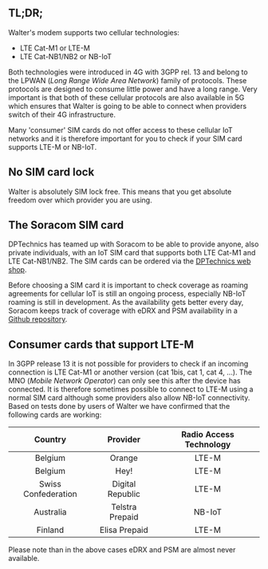 ## TL;DR;

Walter's modem supports two cellular technologies:
 - LTE Cat-M1 or LTE-M
 - LTE Cat-NB1/NB2 or NB-IoT

Both technologies were introduced in 4G with 3GPP rel. 13 and belong to the
LPWAN (*Long Range Wide Area Network*) family of protocols. These protocols are
designed to consume little power and have a long range. Very important is that
both of these cellular protocols are also available in 5G which ensures that
Walter is going to be able to connect when providers switch of their 4G 
infrastructure.

Many 'consumer' SIM cards do not offer access to these cellular IoT networks and
it is therefore important for you to check if your SIM card supports LTE-M or 
NB-IoT.

## No SIM card lock

Walter is absolutely SIM lock free. This means that you get absolute freedom
over which provider you are using.

## The Soracom SIM card

DPTechnics has teamed up with Soracom to be able to provide anyone, also private
individuals, with an IoT SIM card that supports both LTE Cat-M1 and LTE
Cat-NB1/NB2. The SIM cards can be ordered via the
[DPTechnics web shop](https://shop.dptechnics.com/).

Before choosing a SIM card it is important to check coverage as roaming 
agreements for cellular IoT is still an ongoing process, especially NB-IoT 
roaming is still in development. As the availability gets better every day,
Soracom keeps track of coverage with eDRX and PSM availability in a 
[Github repository](https://github.com/soracom/coverage-tests/blob/main/SORACOM-LPWAN-with-features.csv). 

## Consumer cards that support LTE-M

In 3GPP release 13 it is not possible for providers to check if an incoming 
connection is LTE Cat-M1 or another version (cat 1bis, cat 1, cat 4, ...). The
MNO (*Mobile Network Operator*) can only see this after the device has
connected. It is therefore sometimes possible to connect to LTE-M using a normal
SIM card although some providers also allow NB-IoT connectivity. Based on tests
done by users of Walter we have confirmed that the following cards are working:

|       Country       |     Provider     | Radio Access Technology |
|:-------------------:|:----------------:|:-----------------------:|
| Belgium             | Orange           | LTE-M                   |
| Belgium             | Hey!             | LTE-M                   |
| Swiss Confederation | Digital Republic | LTE-M                   |
| Australia           | Telstra Prepaid  | NB-IoT                  |
| Finland             | Elisa Prepaid    | LTE-M                   |

Please note than in the above cases eDRX and PSM are almost never available.